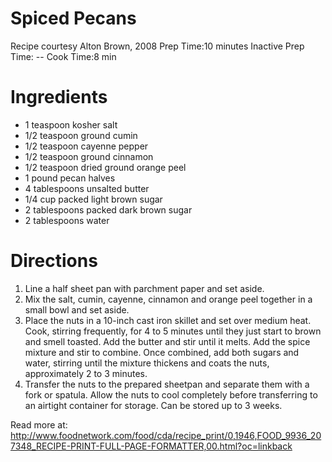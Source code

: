 # Spiced Pecans
Recipe courtesy Alton Brown, 2008
Prep Time:10 minutes Inactive Prep Time: -- Cook Time:8 min


# Ingredients
* 1 teaspoon kosher salt
* 1/2 teaspoon ground cumin
* 1/2 teaspoon cayenne pepper
* 1/2 teaspoon ground cinnamon
* 1/2 teaspoon dried ground orange peel
* 1 pound pecan halves
* 4 tablespoons unsalted butter
* 1/4 cup packed light brown sugar
* 2 tablespoons packed dark brown sugar
* 2 tablespoons water

# Directions
1. Line a half sheet pan with parchment paper and set aside.
2. Mix the salt, cumin, cayenne, cinnamon and orange peel together in a small bowl and set aside.
3. Place the nuts in a 10-inch cast iron skillet and set over medium heat. Cook, stirring frequently, for 4 to 5 minutes until they just start to brown and smell toasted. Add the butter and stir until it melts. Add the spice mixture and stir to combine. Once combined, add both sugars and water, stirring until the mixture thickens and coats the nuts, approximately 2 to 3 minutes.
4. Transfer the nuts to the prepared sheetpan and separate them with a fork or spatula. Allow the nuts to cool completely before transferring to an airtight container for storage. Can be stored up to 3 weeks.

Read more at: http://www.foodnetwork.com/food/cda/recipe_print/0,1946,FOOD_9936_207348_RECIPE-PRINT-FULL-PAGE-FORMATTER,00.html?oc=linkback
